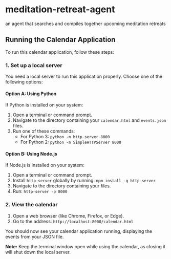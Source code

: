 # meditation-retreat-agent
an agent that searches and compiles together upcoming meditation retreats

## Running the Calendar Application

To run this calendar application, follow these steps:

### 1. Set up a local server

You need a local server to run this application properly. Choose one of the following options:

#### Option A: Using Python

If Python is installed on your system:

1. Open a terminal or command prompt.
2. Navigate to the directory containing your `calendar.html` and `events.json` files.
3. Run one of these commands:
   - For Python 3: `python -m http.server 8000`
   - For Python 2: `python -m SimpleHTTPServer 8000`

#### Option B: Using Node.js

If Node.js is installed on your system:

1. Open a terminal or command prompt.
2. Install `http-server` globally by running: `npm install -g http-server`
3. Navigate to the directory containing your files.
4. Run: `http-server -p 8000`

### 2. View the calendar

1. Open a web browser (like Chrome, Firefox, or Edge).
2. Go to the address: `http://localhost:8000/calendar.html`

You should now see your calendar application running, displaying the events from your JSON file.

**Note:** Keep the terminal window open while using the calendar, as closing it will shut down the local server.
